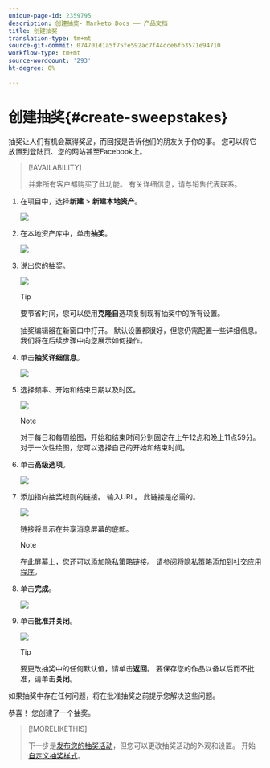 ```yaml
---
unique-page-id: 2359795
description: 创建抽奖- Marketo Docs —— 产品文档
title: 创建抽奖
translation-type: tm+mt
source-git-commit: 074701d1a5f75fe592ac7f44cce6fb3571e94710
workflow-type: tm+mt
source-wordcount: '293'
ht-degree: 0%

---
```



# 创建抽奖{#create-sweepstakes}

抽奖让人们有机会赢得奖品，而回报是告诉他们的朋友关于你的事。 您可以将它放置到登陆页、您的网站甚至Facebook上。

>[!AVAILABILITY]
>
>并非所有客户都购买了此功能。 有关详细信息，请与销售代表联系。

1. 在项目中，选择&#x200B;**新建** > **新建本地资产**。

   ![](assets/image2014-9-25-17-3a29-3a20.png)

1. 在本地资产库中，单击&#x200B;**抽奖**。

   ![](assets/image2014-9-25-17-3a29-3a31.png)

1. 说出您的抽奖。

   ![](assets/image2014-9-25-17-3a29-3a50.png)

   >[!TIP]
   >
   >要节省时间，您可以使用&#x200B;**克隆自**&#x200B;选项复制现有抽奖中的所有设置。

   抽奖编辑器在新窗口中打开。 默认设置都很好，但您仍需配置一些详细信息。 我们将在后续步骤中向您展示如何操作。

1. 单击&#x200B;**抽奖详细信息**。

   ![](assets/image2014-9-25-17-3a32-3a37.png)

1. 选择频率、开始和结束日期以及时区。

   ![](assets/image2014-9-25-17-3a32-3a43.png)

   >[!NOTE]
   >
   >对于每日和每周绘图，开始和结束时间分别固定在上午12点和晚上11点59分。 对于一次性绘图，您可以选择自己的开始和结束时间。

1. 单击&#x200B;**高级选项**。

   ![](assets/image2014-9-25-17-3a33-3a19.png)

1. 添加指向抽奖规则的链接。 输入URL。 此链接是必需的。

   ![](assets/image2014-9-25-17-3a33-3a30.png)

   链接将显示在共享消息屏幕的底部。

   >[!NOTE]
   >
   >在此屏幕上，您还可以添加隐私策略链接。 请参阅[将隐私策略添加到社交应用程序](/help/marketo/product-docs/demand-generation/social/social-functions/add-your-privacy-policy-to-a-social-app.md)。

1. 单击&#x200B;**完成**。

   ![](assets/image2014-9-25-17-3a34-3a2.png)

1. 单击&#x200B;**批准并关闭**。

   ![](assets/image2014-9-25-17-3a34-3a15.png)

   >[!TIP]
   >
   >要更改抽奖中的任何默认值，请单击&#x200B;**返回**。 要保存您的作品以备以后而不批准，请单击&#x200B;**关闭**。

如果抽奖中存在任何问题，将在批准抽奖之前提示您解决这些问题。

恭喜！ 您创建了一个抽奖。

>[!MORELIKETHIS]
>
>下一步是[发布您的抽奖活动](/help/marketo/product-docs/demand-generation/social/sweepstakes/publish-a-sweepstakes.md)，但您可以更改抽奖活动的外观和设置。 开始[自定义抽奖样式](/help/marketo/product-docs/demand-generation/social/sweepstakes/customize-sweepstakes-styles.md)。
